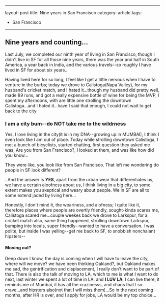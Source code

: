 ---
layout: post
title: Nine years in San Francisco
category: article
tags:
- San Francisco
 ---


<!-- <!DOCTYPE html> -->
<html lang="en">
<head>
	<meta charset="UTF-8">
	<title>Nine years in San Francisco</title>
</head>
<body>
  <h2>Nine years and counting...</h2>
  <p>Last July, we completed our ninth year of living in San Francisco, though I didn't live in SF for all those nine years, there was the year and half in South America, a year back in India, and the various travels--so roughly I have lived in SF for about six years..</p>
  <p>Having lived here for so long, I feel like I get a little nervous when I have to venture in the burbs; today we drove to Calistoga(Napa Valley), for my husband's cricket match, and I hated it...though my husband did pretty well, made 89 runs, and got a really expensive bottle of wine for being the MVP, I spent my afternoons, with are little one strolling the downtown Calistoga...and I hated it...have I said that enough, I could not wait to get back to the city</p>
  <h3>I am a city bum--do NOT take me to the wildrness</h3>
  <p>Yes, I love living in the city(it is in my DNA--growing up in MUMBAI), I think I even look like I am out of place. Today while strolling downtown Calistoga, I met a bunch of bicyclists, started chatting, first question they asked me was, Are you from San Francisco?, I looked at them, and was like how did you know...</p>
  <p>They were like, you look like from San Francisco. That left me wondering do people in SF look different?</p>
  <p>..And the answer is <strong>YES</strong>, apart from the urban wear that differentiates us, we have a certain aloofness about us, I think living in a big city, to some extent makes you skeptical and weary about people. We in SF are all to some extend jaded by living here...</p>
  <p>Honestly, I don't mind it, the weariness, and alofness; I quite like it, therefore places where people are overtly friendly, sought-kinda scares me, Calistoga scared me...couple weekes back we drove to Larkspur, for a cricket match also, same thing happened, strolling downtown Larkspur, bumping into locals, super friendly--wanted to have a conversation. I was polite, but inside I was yelling--get me back to SF, to snobbish nonchalant hipsters--</p>
  <h4>Moving out?</h4>
  <p>Deep down I know, the day is coming when I will have to leave the city, where will we move? we have been thinking Oakland?, but Oakland makes me sad, the gentrification and displacement, I really don't want to be part of that. There is also the talk of moving to LA, which to me is what I want to do next, last winter we spent a lot of time in LA, and <strong>I LUV LA</strong>, I can live there, it reminds me of Mumbai, it has all the crazinesss, and chaos that I so crave...and hipsters also(not that I will miss them)...So in the next coming months, after HR is over, and I apply for jobs, LA would be my top choice...</p>	
</body>
</html>
